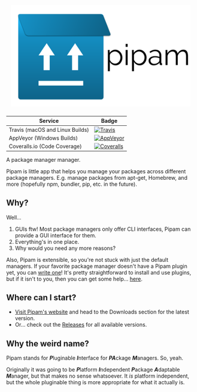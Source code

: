 <h1 align="center">
  <a href="https://github.com/pipam/pipam"><img src="assets/banner.png" alt="Pipam" width="480" height="270"/></a><br>
</h1>

| Service                         | Badge                                                                                                          |
|---------------------------------|----------------------------------------------------------------------------------------------------------------|
| Travis (macOS and Linux Builds) | [![Travis](https://img.shields.io/travis/pipam/pipam.svg)](https://travis-ci.org/pipam/pipam)                  |
| AppVeyor (Windows Builds)       | [![AppVeyor](https://img.shields.io/appveyor/ci/pipam/pipam.svg)](https://ci.appveyor.com/project/pipam/pipam) |
| Coveralls.io (Code Coverage)    | [![Coveralls](https://img.shields.io/coveralls/pipam/pipam.svg)](https://coveralls.io/github/pipam/pipam)      |

A package manager manager.

Pipam is little app that helps you manage your packages across different package managers. E.g. manage packages from apt-get, Homebrew, and more (hopefully npm, bundler, pip, etc. in the future).

## Why?

Well...

1. GUIs ftw! Most package managers only offer CLI interfaces, Pipam can provide a GUI interface for them.
2. Everything's in one place.
3. Why would you need any more reasons?

Also, Pipam is extensible, so you're not stuck with just the default managers. If your favorite package manager doesn't have a Pipam plugin yet, you can [write one](./docs/plugins/README.md)! It's pretty straightforward to install and use plugins, but if it isn't to you, then you can get some help... [here](./docs/managing-plugins.md).

## Where can I start?

  * [Visit Pipam's website](https://pipam.github.io) and head to the Downloads section for the latest version.
  * Or... check out the [Releases](https://github.com/pipam/pipam/releases) for all available versions.

## Why the weird name?

Pipam stands for ***P***luginable ***I***nterface for ***PA***ckage ***M***anagers. So, yeah.

Originally it was going to be ***P***latform ***I***ndependent ***P***ackage ***A***daptable ***M***anager, but that makes no sense whatsoever. It *is* platform independent, but the whole pluginable thing is more appropriate for what it actually is.